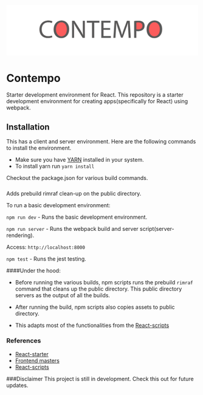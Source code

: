 ![logo contempo](https://github.com/therealedsheenan/contempo/blob/master/contempo.png)

# Contempo
Starter development environment for React.
This repository is a starter development environment for creating apps(specifically for React) using webpack.

## Installation
This has a client and server environment.
Here are the following commands to install the environment.

- Make sure you have [YARN](https://yarnpkg.com/) installed in your system.
- To install yarn run `yarn install`

Checkout the package.json for various build commands.

#####
Adds prebuild rimraf clean-up on the public directory.

To run a basic development environment:

`npm run dev` - Runs the basic development environment.

`npm run server` - Runs the webpack build and server script(server-rendering).

Access: `http://localhost:8000`

`npm test` - Runs the jest testing.


####Under the hood:
 - Before running the various builds, npm scripts runs the prebuild `rimraf` command
that cleans up the public directory. This public directory servers as the output of all the builds.

- After running the build, npm scripts also copies assets to public directory.
- This adapts most of the functionalities from the [React-scripts](https://github.com/facebookincubator/create-react-app)

### References
- [React-starter](https://github.com/kriasoft/react-starter-kit)
- [Frontend masters](https://frontendmasters.com/)
- [React-scripts](https://github.com/facebookincubator/create-react-app)

###Disclaimer
This project is still in development.
Check this out for future updates.
